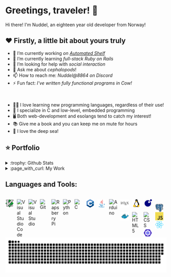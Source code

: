 # Greetings, traveler! 👋

<!--
**Nuddel69/Nuddel69** is a ✨ _special_ ✨ repository because its `README.md` (this file) appears on your GitHub profile.

Here are some ideas to get you started:

- 🔭 I’m currently working on ...
- 🌱 I’m currently learning ...
- 👯 I’m looking to collaborate on ...
- 🤔 I’m looking for help with ...
- 💬 Ask me about ...
- 📫 How to reach me: ...
- 😄 Pronouns: ...
- ⚡ Fun fact: ...
-->

Hi there! I'm Nuddel, an eighteen year old developer from Norway!

## ❤️ Firstly, a little bit about yours truly
- 🔭 I’m currently working _on [Automated Shelf](https://github.com/Nuddel69/SmartSkap)_
- 🌱 I’m currently learning _full-stack Ruby on Rails_
- 🤔 I’m looking for help with _social interaction_
- 💬 Ask me about _cephalopods_!
- 📫 How to reach me: _Nuddel@8864 on Discord_
- ⚡ Fun fact: _I've written fully functional programs in Cow!_

<br>

- 🧑‍🏫 I love learning new programming languages, regardless of their use! 
- 🔬 I specialize in C and low-level, embedded programming
- 🖥️ Both web-development and esolangs tend to catch my interest!
- 📚 Give me a book and you can keep me on mute for hours
- 🪸 I love the deep sea!

## ⭐️ Portfolio

<details>
<summary>:trophy: Github Stats</summary>
<div align="center"><img src="https://bad-apple-github-readme.vercel.app/api?show_bg=1&username=nuddel69"></div>
<div align="center">
  <img width="" src="https://github-readme-stats.vercel.app/api/top-langs/?username=nuddel69&layout=compact&hide_title=1&card_width=300" alt="Top language used in my repos" />
  <br />
  The languages used in my public repos
  <hr>
</div>
<div align="center"><img src="https://github-profile-trophy.vercel.app/?username=nuddel69"></div>
</details>

<details>
<summary>:page_with_curl: My Work</summary>
  
- [Automated shelf](https://github.com/Nuddel69/SmartSkap)
- [Bubblewrap Discord bot](https://github.com/Nuddel69/DiscordPop)
- [Solids of Revolution](https://github.com/Nuddel69/Solids-of-revolution)
- [Rotational matrix-based Tank](https://github.com/Nuddel69/Fire)
- [Neovim Configuration](https://github.com/Nuddel69/NvimConfig)
- [Simple Pong](https://github.com/Nuddel69/Pong)
- [Nutils - C utilities](https://github.com/Nuddel69/Nutils) [WIP]
  
</details>
  
## Languages and Tools:
<div style="display: inline_block"><br>
<img 
     align="left" 
     alt="Vim" 
     width="26px" 
     src="https://github.com/devicons/devicon/blob/v2.15.1/icons/vim/vim-original.svg" 
     style="padding-right:10px;" 
/>
<img 
     align="left" 
     alt="Visual Studio Code" 
     width="26px" 
     src="https://cdn.jsdelivr.net/gh/devicons/devicon/icons/vscode/vscode-original.svg" 
     style="padding-right:10px;" 
/>
<img 
     align="left" 
     alt="Visual Studio" 
     width="26px" 
     src="https://cdn.jsdelivr.net/gh/devicons/devicon/icons/visualstudio/visualstudio-plain.svg" 
     style="padding-right:10px;" 
/>
<img 
     align="left" 
     alt="Git" 
     width="26px" 
     src="https://cdn.jsdelivr.net/gh/devicons/devicon/icons/git/git-original.svg" 
     style="padding-right:10px;" 
/>
<img 
     align="left" 
     alt="Rapsberry Pi" 
     width="26px" 
     src="https://cdn.jsdelivr.net/gh/devicons/devicon/icons/raspberrypi/raspberrypi-original.svg" 
     style="padding-right:10px;" 
/>
<img 
     align="left" 
     alt="Python" 
     width="26px" 
     src="https://cdn.jsdelivr.net/gh/devicons/devicon/icons/python/python-original.svg" 
     style="padding-right:10px;" 
/>
<img 
     align="left" 
     alt="C" 
     width="26px" 
     src="https://cdn.jsdelivr.net/gh/devicons/devicon/icons/c/c-original.svg" 
     style="padding-right:10px;" 
/>
<img 
     align="left" 
     alt="C++" 
     width="26px" 
     src="https://github.com/devicons/devicon/blob/v2.15.1/icons/cplusplus/cplusplus-original.svg" 
     style="padding-right:10px;" 
/>
<img 
     align="left" 
     alt="Java" 
     width="26px" 
     src="https://github.com/devicons/devicon/blob/v2.15.1/icons/java/java-original.svg" 
     style="padding-right:10px;" 
/>
<img 
     align="left" 
     alt="Arduino" 
     width="26px" 
     src="https://cdn.jsdelivr.net/gh/devicons/devicon/icons/arduino/arduino-original.svg" 
     style="padding-right:10px;" 
/>
<img 
     align="left" 
     alt="Latex" 
     width="26px" 
     src="https://github.com/devicons/devicon/blob/v2.15.1/icons/latex/latex-original.svg" 
     style="padding-right:10px;" 
/>
<img 
     align="left" 
     alt="Linux" 
     width="26px" 
     src="https://github.com/devicons/devicon/blob/v2.15.1/icons/linux/linux-original.svg" 
     style="padding-right:10px;" 
/>
<img 
     align="left" 
     alt="Lua" 
     width="26px" 
     src="https://github.com/devicons/devicon/blob/v2.15.1/icons/lua/lua-original.svg" 
     style="padding-right:10px;" 
/>

<img 
     align="left" 
     alt="Postgresql" 
     width="26px" 
     src="https://github.com/devicons/devicon/blob/v2.15.1/icons/postgresql/postgresql-original.svg" 
     style="padding-right:10px;" 
/>
<img 
     align="left" 
     alt="Docker" 
     width="26px" 
     src="https://github.com/devicons/devicon/blob/v2.15.1/icons/docker/docker-original.svg" 
     style="padding-right:10px;" 
/>
<img 
     align="left" 
     alt="HTML5" 
     width="26px" 
     src="https://cdn.jsdelivr.net/gh/devicons/devicon/icons/html5/html5-original.svg" 
     style="padding-right:10px;" 
/>
<img 
     align="left" 
     alt="CSS" 
     width="26px" 
     src="https://cdn.jsdelivr.net/gh/devicons/devicon/icons/css3/css3-original.svg" 
     style="padding-right:10px;" 
/>
<img 
     align="left" 
     alt="Javascript" 
     width="26px" 
     src="https://github.com/devicons/devicon/blob/v2.15.1/icons/javascript/javascript-original.svg" 
     style="padding-right:10px;" 
/>
<img 
     align="left" 
     alt="React" 
     width="26px" 
     src="https://github.com/devicons/devicon/blob/v2.15.1/icons/react/react-original.svg" 
     style="padding-right:10px;" 
/>
<img 
     align="left" 
     alt="ESLint" 
     width="26px" 
     src="https://github.com/devicons/devicon/blob/v2.15.1/icons/eslint/eslint-original.svg" 
     style="padding-right:10px;" 
/>
  
  
<br />
<br />
  
![Snake animation](https://github.com/Suukhii/Suukhii/blob/output/github-contribution-grid-snake.svg)
